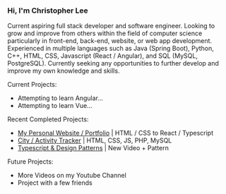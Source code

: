### Hi, I'm Christopher Lee

Current aspiring full stack developer and software engineer. Looking to grow and improve from others within the field of computer science particularly in front-end, back-end, website, or web app development. Experienced in multiple languages such as Java (Spring Boot), Python, C++, HTML, CSS, Javascript (React / Angular), and SQL (MySQL, PostgreSQL). Currently seeking any opportunities to further develop and improve my own knowledge and skills.

Current Projects:
* Attempting to learn Angular...
* Attempting to learn Vue...

Recent Completed Projects:
* [My Personal Website / Portfolio](https://www.choicespecs.com) | HTML / CSS to React / Typescript
* [City / Activity Tracker](https://github.com/christophermlee2/cityActivityTracker) | HTML, CSS, JS, PHP, MySQL
* [Typescript & Design Patterns](https://github.com/christophermlee2/TypescriptDesignPatterns) | New Video + Pattern


Future Projects:
* More Videos on my Youtube Channel
* Project with a few friends

